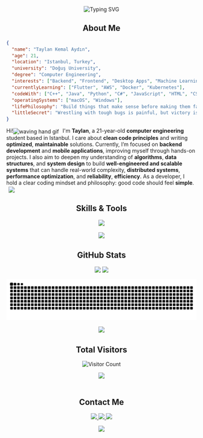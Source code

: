 <p align="center">
  <img src="https://readme-typing-svg.demolab.com?font=Fira+Code&size=24&pause=1000&color=00FF00&background=000000&center=true&vCenter=true&width=500&lines=Hi👋+My+name+is+Taylan+Kemal+Aydın.;Computer+Engineering+Student;Backend+%7C+Mobile+Developer;Think+it.+Build+it.+Optimize+it." alt="Typing SVG" />
</p>

<h2 align="center">About Me </h2>

```json
{
  "name": "Taylan Kemal Aydın",
  "age": 21,
  "location": "Istanbul, Turkey",
  "university": "Doğuş University",
  "degree": "Computer Engineering",
  "interests": ["Backend", "Frontend", "Desktop Apps", "Machine Learning", "Mobile Apps"],
  "currentlyLearning": ["Flutter", "AWS", "Docker", "Kubernetes"],
  "codeWith": ["C++", "Java", "Python", "C#", "JavaScript", "HTML", "CSS"],
  "operatingSystems": ["macOS", "Windows"],
  "lifePhilosophy": "Build things that make sense before making them fancy.",
  "littleSecret": "Wrestling with tough bugs is painful, but victory is sweet."
}
```
<p>
Hi!<img src="https://user-images.githubusercontent.com/72663882/171687151-bb31c996-c9d2-49c8-b593-734946893b23.gif" alt="waving hand gif" aria-hidden="true" width="20" style="vertical-align: middle; margin-right: 6px;" /> I'm <strong>Taylan</strong>, a 21-year-old <strong>computer engineering</strong> student based in Istanbul. I care about <strong>clean code principles</strong> and writing <strong>optimized</strong>, <strong>maintainable</strong> solutions. Currently, I’m focused on <strong>backend development</strong> and <strong>mobile applications</strong>, improving myself through hands-on projects. I also aim to deepen my understanding of <strong>algorithms</strong>, <strong>data structures</strong>, and <strong>system design</strong> to build <strong>well-engineered and scalable systems</strong> that can handle real-world complexity, <strong>distributed systems</strong>, <strong>performance optimization</strong>, and <strong>reliability</strong>, <strong>efficiency</strong>.
As a developer, I hold a clear coding mindset and philosophy: good code should feel <strong>simple</strong>. <img src="https://media2.giphy.com/media/QssGEmpkyEOhBCb7e1/giphy.gif?cid=ecf05e47a0n3gi1bfqntqmob8g9aid1oyj2wr3ds3mg700bl&rid=giphy.gif" width="20px" style="vertical-align: middle; margin-left: 6px;" /> </p>




<h2 align="center">Skills & Tools</h2>

<p align="center">
  <img src="https://skillicons.dev/icons?i=c,cpp,python,java,cs,javascript,html,css,nodejs,express,react,mysql&theme=dark" />
</p>
<p align="center">
  <img src="https://skillicons.dev/icons?i=sqlite,mongodb,vscode,git,github,postman,stackoverflow,bootstrap&theme=dark" />
</p>



<h2 align="center">GitHub Stats</h2>

<p align="center">
  <img src="https://github-readme-stats.vercel.app/api?username=taylnAydin&show_icons=true&theme=tokyonight" height="170"/>
  <img src="https://github-readme-stats.vercel.app/api/top-langs/?username=taylnAydin&layout=compact&theme=tokyonight" height="170"/>
</p>



  ![snake gif](https://github.com/taylnAydin/taylnAydin/blob/output/github-snake-dark.svg)

<div align="center">
 <img src="https://github.com/user-attachments/assets/0bf134e2-c0ba-488b-bbd4-9300f2f77871" width="400">
 </div>


<h2 align="center">Total Visitors</h2>
<p align="center">
  <img src="https://profile-counter.glitch.me/taylnAydin/count.svg" alt="Visitor Count" width="350"/>
</p>
 <div align="center">
 <img src="https://user-images.githubusercontent.com/74038190/212284158-e840e285-664b-44d7-b79b-e264b5e54825.gif" width="500">
<br><br>
 </div>

<h2 align="center">Contact Me</h2>




<p align="center">
  <a href="mailto:taylanaydin22@hotmail.com">
    <img src="https://img.shields.io/badge/email-%23D14836.svg?&style=for-the-badge&logo=gmail&logoColor=white" />
  </a>
  <a href="https://github.com/taylnAydin">
    <img src="https://img.shields.io/badge/github-%23121011.svg?&style=for-the-badge&logo=github&logoColor=white" />
  </a>
  <a href="https://leetcode.com/u/taylnAydin/">
    <img src="https://img.shields.io/badge/leetcode-%23FFA116.svg?&style=for-the-badge&logo=leetcode&logoColor=black" />
  </a>
</p>

<div align="center">
 
  <img src="https://user-images.githubusercontent.com/74038190/213866269-5d00981c-7c98-46d7-8a8e-16f462f15227.gif" width="400" />

</div>


